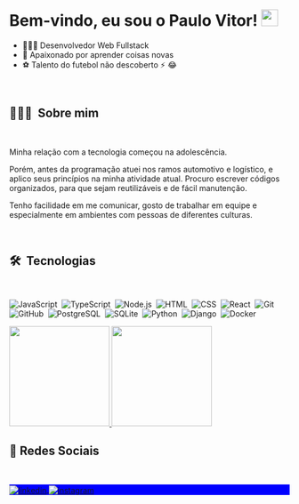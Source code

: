 <h1 align="left">Bem-vindo, eu sou o Paulo Vitor! <img src="https://emojipedia-us.s3.amazonaws.com/source/noto-emoji-animations/344/waving-hand_dark-skin-tone_1f44b-1f3ff_1f3ff.gif" height="30px"> </h1>

- 👨🏿‍💻 Desenvolvedor Web Fullstack
- 🌱 Apaixonado por aprender coisas novas
- ⚽ Talento do futebol não descoberto ⚡ 😂



 <br>
 
 ## 👨🏿‍💻 &nbsp;Sobre mim
 
 <br>

Minha relação com a tecnologia começou na adolescência.

Porém, antes da programação atuei nos ramos automotivo e logístico, e aplico seus princípios na minha atividade atual. Procuro escrever códigos organizados, para que sejam reutilizáveis e de fácil manutenção.

Tenho facilidade em me comunicar, gosto de trabalhar em equipe e especialmente em ambientes com pessoas de diferentes culturas.


 <br>
 
 ## 🛠 &nbsp;Tecnologias
 
 <br>

![JavaScript](https://img.shields.io/badge/-JavaScript-05122A?style=flat&logo=javascript)&nbsp;
![TypeScript](https://img.shields.io/badge/-TypeScript-05122A?style=flat&logo=typescript)&nbsp;
![Node.js](https://img.shields.io/badge/-Node.js-05122A?style=flat&logo=node.js)&nbsp;
![HTML](https://img.shields.io/badge/-HTML-05122A?style=flat&logo=HTML5)&nbsp;
![CSS](https://img.shields.io/badge/-CSS-05122A?style=flat&logo=CSS3&logoColor=1572B6)&nbsp;
![React](https://img.shields.io/badge/-React-05122A?style=flat&logo=react)&nbsp;
![Git](https://img.shields.io/badge/-Git-05122A?style=flat&logo=git)&nbsp;<br>
![GitHub](https://img.shields.io/badge/-GitHub-05122A?style=flat&logo=github)&nbsp;
![PostgreSQL](https://img.shields.io/badge/-PostgreSQL-05122A?style=flat&logo=postgresql)&nbsp;
![SQLite](https://img.shields.io/badge/-SQLite-05122A?style=flat&logo=sqlite)&nbsp;
![Python](https://img.shields.io/badge/-Python-05122A?style=flat&logo=python)&nbsp;
![Django](https://img.shields.io/badge/-Django-05122A?style=flat&logo=django)&nbsp;
![Docker](https://img.shields.io/badge/-Docker-05122A?style=flat&logo=docker)&nbsp;

<p>
<a href="https://github.com/pvitor7">
  <img height="180em" src="https://github-readme-stats-eight-theta.vercel.app/api?username=pvitor7&show_icons=true&theme=algolia&include_all_commits=true&count_private=true"/>
  <img height="180em" src="https://github-readme-stats-eight-theta.vercel.app/api/top-langs/?username=pvitor7&layout=compact&langs_count=8&theme=algolia"/>
</a>
</p>


## 📱   Redes Sociais
 <br>

<p align="left" style="background:blue">
 
<a href="https://www.linkedin.com/in/paulovtobias/" target="_blank">
  <img align="center" src="https://img.shields.io/badge/-Paulo_Vitor-05122A?style=flat&logo=linkedin&logoColor=white" alt="linkedin"/>
</a>
<a href="https://www.instagram.com/pv7.92/" target="_blank">
 <img align="center" src="https://img.shields.io/badge/-Paulo_Vitor-05122A?style=flat&logo=instagram&logoColor=white" alt="instagram"/>
</a>

<br>


<!--
**pvitor7/pvitor7** is a ✨ _special_ ✨ repository because its `README.md` (this file) appears on your GitHub profile.

Here are some ideas to get you started:

- 🔭 I’m currently working on ...
- 🌱 I’m currently learning ...
- 👯 I’m looking to collaborate on ...
- 🤔 I’m looking for help with ...
- 💬 Ask me about ...
- 📫 How to reach me: ...
- 😄 Pronouns: ...
- ⚡ Fun fact: ...
-->
